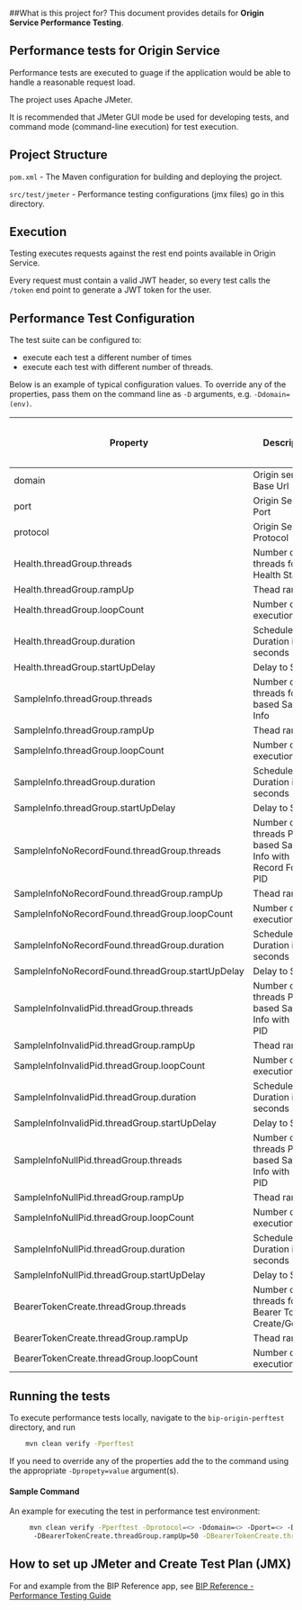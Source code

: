 ##What is this project for?
This document provides details for **Origin Service Performance Testing**.

## Performance tests for Origin Service
Performance tests are executed to guage if the application would be able to handle a reasonable request load.

The project uses Apache JMeter.

It is recommended that JMeter GUI mode be used for developing tests, and command mode (command-line execution) for test execution.

## Project Structure

`pom.xml` - The Maven configuration for building and deploying the project.

`src/test/jmeter` - Performance testing configurations (jmx files) go in this directory.

## Execution

Testing executes requests against the rest end points available in Origin Service.

Every request must contain a valid JWT header, so every test calls the `/token` end point to generate a JWT token for the user.

## Performance Test Configuration

The test suite can be configured to:
- execute each test a different number of times
- execute each test with different number of threads.

Below is an example of typical configuration values. To override any of the properties, pass them on the command line as `-D` arguments, e.g. `-Ddomain=(env)`.

|Property|Description|Default Value|Perf Env Test Values|
|-|-|-|-|
|domain| Origin service Base Url|localhost| |
|port|Origin Service Port|8080|443 |
|protocol|Origin Service Protocol|http|https |
|Health.threadGroup.threads|Number of threads for Health Status|5|150|
|Health.threadGroup.rampUp|Thead ramp up|2|150|
|Health.threadGroup.loopCount|Number of executions|10|-1|
|Health.threadGroup.duration|Scheduler Duration in seconds|200|230|
|Health.threadGroup.startUpDelay|Delay to Start|5|30|
|SampleInfo.threadGroup.threads|Number of threads for PID based Sample Info|5|150|
|SampleInfo.threadGroup.rampUp|Thead ramp up|2|150|
|SampleInfo.threadGroup.loopCount|Number of executions|10|-1|
|SampleInfo.threadGroup.duration|Scheduler Duration in seconds|200|230|
|SampleInfo.threadGroup.startUpDelay|Delay to Start|2|30|
|SampleInfoNoRecordFound.threadGroup.threads|Number of threads PID based Sample Info with No Record Found PID|5|150|
|SampleInfoNoRecordFound.threadGroup.rampUp|Thead ramp up|2|150|
|SampleInfoNoRecordFound.threadGroup.loopCount|Number of executions |10|-1|
|SampleInfoNoRecordFound.threadGroup.duration|Scheduler Duration in seconds|200|230|
|SampleInfoNoRecordFound.threadGroup.startUpDelay|Delay to Start|2|30|
|SampleInfoInvalidPid.threadGroup.threads|Number of threads PID based Sample Info with Invalid PID|5|150|
|SampleInfoInvalidPid.threadGroup.rampUp|Thead ramp up|2|150|
|SampleInfoInvalidPid.threadGroup.loopCount|Number of executions |10|-1|
|SampleInfoInvalidPid.threadGroup.duration|Scheduler Duration in seconds|200|230|
|SampleInfoInvalidPid.threadGroup.startUpDelay|Delay to Start|2|30|
|SampleInfoNullPid.threadGroup.threads|Number of threads PID based Sample Info with null PID|5|150|
|SampleInfoNullPid.threadGroup.rampUp|Thead ramp up|2|150|
|SampleInfoNullPid.threadGroup.loopCount|Number of executions |10|-1|
|SampleInfoNullPid.threadGroup.duration|Scheduler Duration in seconds|200|230|
|SampleInfoNullPid.threadGroup.startUpDelay|Delay to Start|2|30|
|BearerTokenCreate.threadGroup.threads|Number of threads for Bearer Token Create/Generate|5|150|
|BearerTokenCreate.threadGroup.rampUp|Thead ramp up|1|50|
|BearerTokenCreate.threadGroup.loopCount|Number of executions |1|1|

## Running the tests

To execute performance tests locally, navigate to the `bip-origin-perftest` directory, and run
```bash
	mvn clean verify -Pperftest
```
If you need to override any of the properties add the to the command using the appropriate `-Dpropety=value` argument(s).

#### Sample Command
An example for executing the test in performance test environment:

```bash
     mvn clean verify -Pperftest -Dprotocol=<> -Ddomain=<> -Dport=<> -DBearerTokenCreate.threadGroup.threads=150
      -DBearerTokenCreate.threadGroup.rampUp=50 -DBearerTokenCreate.threadGroup.loopCount=1 -DHealth.threadGroup.threads=150 -DHealth.threadGroup.rampUp=150 -DHealth.threadGroup.loopCount=-1 -DHealth.threadGroup.duration=230 -DHealth.threadGroup.startUpDelay=30 -DSampleInfo.threadGroup.threads=150 -DSampleInfo.threadGroup.rampUp=150 -DSampleInfo.threadGroup.loopCount=-1 -DSampleInfo.threadGroup.duration=230 -DSampleInfo.threadGroup.startUpDelay=30 -DSampleInfoNoRecordFound.threadGroup.threads=150 -DSampleInfoNoRecordFound.threadGroup.rampUp=150 -DSampleInfoNoRecordFound.threadGroup.loopCount=-1 -DSampleInfoNoRecordFound.threadGroup.duration=230 -DSampleInfoNoRecordFound.threadGroup.startUpDelay=30 -DSampleInfoInvalidPid.threadGroup.threads=150 -DSampleInfoInvalidPid.threadGroup.rampUp=150 -DSampleInfoInvalidPid.threadGroup.loopCount=-1 -DSampleInfoInvalidPid.threadGroup.duration=230 -DSampleInfoInvalidPid.threadGroup.startUpDelay=30 -DSampleInfoNullPid.threadGroup.threads=150 -DSampleInfoNullPid.threadGroup.rampUp=150 -DSampleInfoNullPid.threadGroup.loopCount=-1 -DSampleInfoNullPid.threadGroup.duration=230 -DSampleInfoNullPid.threadGroup.startUpDelay=30
```

## How to set up JMeter and Create Test Plan (JMX)
For and example from the BIP Reference
 app, see [BIP Reference - Performance Testing Guide](https://github.com/department-of-veterans-affairs/bip-reference/tree/master/bip-reference-perftest)
